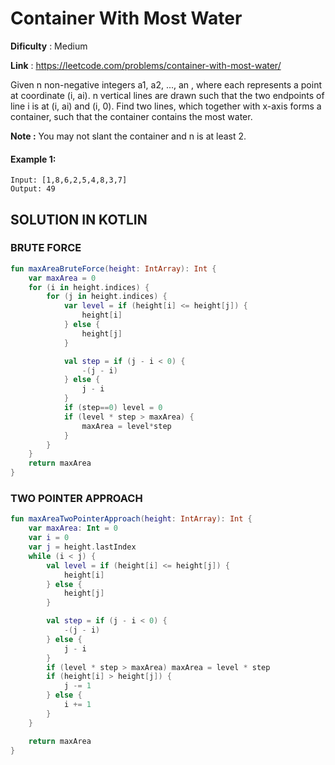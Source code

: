 # Container With Most Water

__Dificulty__ : Medium

__Link__ : https://leetcode.com/problems/container-with-most-water/

Given n non-negative integers a1, a2, ..., an , where each represents a point at coordinate (i, ai). n vertical lines are drawn such that the two endpoints of line i is at (i, ai) and (i, 0). Find two lines, which together with x-axis forms a container, such that the container contains the most water.

__Note :__  You may not slant the container and n is at least 2.

#### Example 1:

```
Input: [1,8,6,2,5,4,8,3,7]
Output: 49
```

## SOLUTION IN KOTLIN

### BRUTE FORCE

```kotlin
fun maxAreaBruteForce(height: IntArray): Int {
    var maxArea = 0
    for (i in height.indices) {
        for (j in height.indices) {
            var level = if (height[i] <= height[j]) {
                height[i]
            } else {
                height[j]
            }

            val step = if (j - i < 0) {
                -(j - i)
            } else {
                j - i
            }
            if (step==0) level = 0
            if (level * step > maxArea) {
                maxArea = level*step
            }
        }
    }
    return maxArea
}
```

### TWO POINTER APPROACH

```kotlin
fun maxAreaTwoPointerApproach(height: IntArray): Int {
    var maxArea: Int = 0
    var i = 0
    var j = height.lastIndex
    while (i < j) {
        val level = if (height[i] <= height[j]) {
            height[i]
        } else {
            height[j]
        }

        val step = if (j - i < 0) {
            -(j - i)
        } else {
            j - i
        }
        if (level * step > maxArea) maxArea = level * step
        if (height[i] > height[j]) {
            j -= 1
        } else {
            i += 1
        }
    }

    return maxArea
}
```
